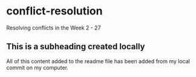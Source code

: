 # conflict-resolution

Resolving conflicts in the Week 2 - 27

## This is a subheading created locally

All of this content added to the readme file has been added from my local commit on my computer.
